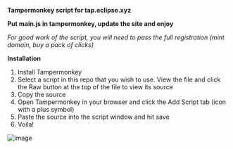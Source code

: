 **Tampermonkey script for tap.eclipse.xyz**

**Put main.js in tampermonkey, update the site and enjoy**

_For good work of the script, you will need to pass the full registration (mint domain, buy a pack of clicks)_

**Installation**
1. Install Tampermonkey
2. Select a script in this repo that you wish to use. View the file and click the Raw button at the top of the file to view its source
3. Copy the source
4. Open Tampermonkey in your browser and click the Add Script tab (icon with a plus symbol)
5. Paste the source into the script window and hit save
6. Voila!

![image](https://github.com/user-attachments/assets/0b232497-ccbe-46f4-9d1e-cf672fcf0f4d)
